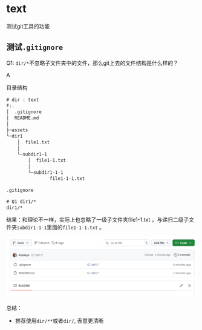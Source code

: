 # text

测试git工具的功能



## 测试`.gitignore`

Q1: `dir/*`不忽略子文件夹中的文件，那么git上去的文件结构是什么样的？

A

目录结构

```
# dir : text
F:.
│  .gitignore
│  README.md
│
├─assets
└─dir1
    │  file1.txt
    │
    └─subdir1-1
        │  file1-1.txt
        │
        └─subdir1-1-1
                file1-1-1.txt
```

`.gitignore`

```
# Q1 dir1/*
dir1/*
```

结果：和理论不一样，实际上也忽略了一级子文件夹file1-1.txt ，与递归二级子文件夹`subdir1-1-1`里面的`file1-1-1.txt` 。

![image-20241111191559987](assets/image-20241111191559987.png)

总结：

- 推荐使用`dir/**`或者`dir/`, 表意更清晰

